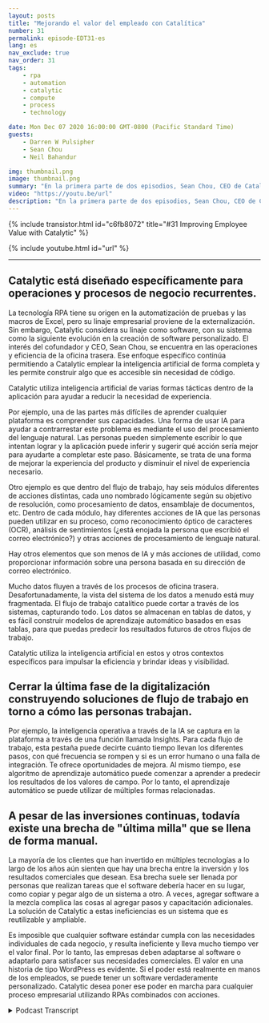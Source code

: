 ```yaml
---
layout: posts
title: "Mejorando el valor del empleado con Catalítica"
number: 31
permalink: episode-EDT31-es
lang: es
nav_exclude: true
nav_order: 31
tags:
    - rpa
    - automation
    - catalytic
    - compute
    - process
    - technology

date: Mon Dec 07 2020 16:00:00 GMT-0800 (Pacific Standard Time)
guests:
    - Darren W Pulsipher
    - Sean Chou
    - Neil Bahandur

img: thumbnail.png
image: thumbnail.png
summary: "En la primera parte de dos episodios, Sean Chou, CEO de Catalytic, y Neil Bahandur, Jefe de Asociaciones de Catalytic, se unen a Darren para hablar sobre la tecnología de Catalytic y cómo los RPAs pueden ayudar a los empleados a volverse más valiosos a través de la automatización de procesos repetitivos de la oficina."
video: "https://youtu.be/url"
description: "En la primera parte de dos episodios, Sean Chou, CEO de Catalytic, y Neil Bahandur, Jefe de Asociaciones de Catalytic, se unen a Darren para hablar sobre la tecnología de Catalytic y cómo los RPAs pueden ayudar a los empleados a volverse más valiosos a través de la automatización de procesos repetitivos de la oficina."
---
```


<div>
{% include transistor.html id="c6fb8072" title="#31 Improving Employee Value with Catalytic" %}

{% include youtube.html id="url" %}
</div>

---

## Catalytic está diseñado específicamente para operaciones y procesos de negocio recurrentes.

La tecnología RPA tiene su origen en la automatización de pruebas y las macros de Excel, pero su linaje empresarial proviene de la externalización. Sin embargo, Catalytic considera su linaje como software, con su sistema como la siguiente evolución en la creación de software personalizado. El interés del cofundador y CEO, Sean Chou, se encuentra en las operaciones y eficiencia de la oficina trasera. Ese enfoque específico continúa permitiendo a Catalytic emplear la inteligencia artificial de forma completa y les permite construir algo que es accesible sin necesidad de código.

Catalytic utiliza inteligencia artificial de varias formas tácticas dentro de la aplicación para ayudar a reducir la necesidad de experiencia.

Por ejemplo, una de las partes más difíciles de aprender cualquier plataforma es comprender sus capacidades. Una forma de usar IA para ayudar a contrarrestar este problema es mediante el uso del procesamiento del lenguaje natural. Las personas pueden simplemente escribir lo que intentan lograr y la aplicación puede inferir y sugerir qué acción sería mejor para ayudarte a completar este paso. Básicamente, se trata de una forma de mejorar la experiencia del producto y disminuir el nivel de experiencia necesario.

Otro ejemplo es que dentro del flujo de trabajo, hay seis módulos diferentes de acciones distintas, cada uno nombrado lógicamente según su objetivo de resolución, como procesamiento de datos, ensamblaje de documentos, etc. Dentro de cada módulo, hay diferentes acciones de IA que las personas pueden utilizar en su proceso, como reconocimiento óptico de caracteres (OCR), análisis de sentimientos (¿está enojada la persona que escribió el correo electrónico?) y otras acciones de procesamiento de lenguaje natural.

Hay otros elementos que son menos de IA y más acciones de utilidad, como proporcionar información sobre una persona basada en su dirección de correo electrónico.

Mucho datos fluyen a través de los procesos de oficina trasera. Desafortunadamente, la vista del sistema de los datos a menudo está muy fragmentada. El flujo de trabajo catalítico puede cortar a través de los sistemas, capturando todo. Los datos se almacenan en tablas de datos, y es fácil construir modelos de aprendizaje automático basados en esas tablas, para que puedas predecir los resultados futuros de otros flujos de trabajo.

Catalytic utiliza la inteligencia artificial en estos y otros contextos específicos para impulsar la eficiencia y brindar ideas y visibilidad.

## Cerrar la última fase de la digitalización construyendo soluciones de flujo de trabajo en torno a cómo las personas trabajan.

Por ejemplo, la inteligencia operativa a través de la IA se captura en la plataforma a través de una función llamada Insights. Para cada flujo de trabajo, esta pestaña puede decirte cuánto tiempo llevan los diferentes pasos, con qué frecuencia se rompen y si es un error humano o una falla de integración. Te ofrece oportunidades de mejora. Al mismo tiempo, ese algoritmo de aprendizaje automático puede comenzar a aprender a predecir los resultados de los valores de campo. Por lo tanto, el aprendizaje automático se puede utilizar de múltiples formas relacionadas.

## A pesar de las inversiones continuas, todavía existe una brecha de "última milla" que se llena de forma manual.

La mayoría de los clientes que han invertido en múltiples tecnologías a lo largo de los años aún sienten que hay una brecha entre la inversión y los resultados comerciales que desean. Esa brecha suele ser llenada por personas que realizan tareas que el software debería hacer en su lugar, como copiar y pegar algo de un sistema a otro. A veces, agregar software a la mezcla complica las cosas al agregar pasos y capacitación adicionales. La solución de Catalytic a estas ineficiencias es un sistema que es reutilizable y ampliable.

Es imposible que cualquier software estándar cumpla con las necesidades individuales de cada negocio, y resulta ineficiente y lleva mucho tiempo ver el valor final. Por lo tanto, las empresas deben adaptarse al software o adaptarlo para satisfacer sus necesidades comerciales. El valor en una historia de tipo WordPress es evidente. Si el poder está realmente en manos de los empleados, se puede tener un software verdaderamente personalizado. Catalytic desea poner ese poder en marcha para cualquier proceso empresarial utilizando RPAs combinados con acciones.



<details>
<summary> Podcast Transcript </summary>

<p></p>

</details>
